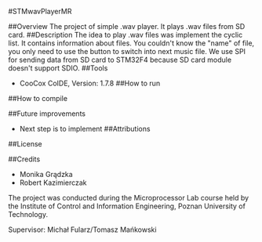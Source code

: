 #STMwavPlayerMR

##Overview
The project of simple .wav player. It plays .wav files from SD card.
##Description
The idea to play .wav files was implement the cyclic list. It contains information about files. You couldn't know the "name" of file, you only need to use 
the button to switch into next music file. We use SPI for sending data from SD card to STM32F4 because SD card module doesn't support SDIO.
##Tools
- CooCox CoIDE, Version: 1.7.8
##How to run

##How to compile

##Future improvements
- Next step is to implement 
##Attributions

##License

##Credits
* Monika Grądzka
* Robert Kazimierczak

The project was conducted during the Microprocessor Lab course held by the Institute of Control and Information Engineering, Poznan University of Technology.

Supervisor: Michał Fularz/Tomasz Mańkowski
